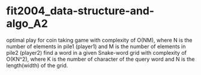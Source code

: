# fit2004_data-structure-and-algo_A2

optimal play for coin taking game with complexity of O(NM), where  N is the number of elements in pile1 (player1) and M is the number of elements in pile2 (player2)
find a word in a given Snake-word grid with complexity of O(KN^2), where K is the number of character of the query word and N is the length(width) of the grid.
